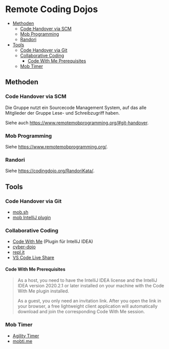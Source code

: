 # Remote Coding Dojos

- [Methoden](#methoden)
  * [Code Handover via SCM](#code-handover-via-scm)
  * [Mob Programming](#mob-programming)
  * [Randori](#randori)
- [Tools](#tools)
  * [Code Handover via Git](#code-handover-via-git)
  * [Collaborative Coding](#collaborative-coding)
    + [Code With Me Prerequisites](#code-with-me-prerequisites)
  * [Mob Timer](#mob-timer)

## Methoden

### Code Handover via SCM

Die Gruppe nutzt ein Sourcecode Management System, auf das alle Mitglieder der Gruppe Lese- und Schreibzugriff haben.

Siehe auch <https://www.remotemobprogramming.org/#git-handover>.

### Mob Programming

Siehe <https://www.remotemobprogramming.org/>.

### Randori

Siehe <https://codingdojo.org/RandoriKata/>.

## Tools

### Code Handover via Git

* [mob.sh](https://mob.sh/)
* [mob IntelliJ plugin](https://github.com/remotemobprogramming/intellij-mob)

### Collaborative Coding

* [Code With Me](https://plugins.jetbrains.com/plugin/14896-code-with-me) (Plugin für IntelliJ IDEA)
* [cyber-dojo](https://www.cyber-dojo.org/creator/home)
* [repl.it](https://repl.it/)
* [VS Code Live Share](https://code.visualstudio.com/learn/collaboration/live-share)

#### Code With Me Prerequisites

> As a host, you need to have the IntelliJ IDEA license and the IntelliJ IDEA version 2020.2.1 or later installed on your machine with the Code With Me plugin installed.
> 
> As a guest, you only need an invitation link. After you open the link in your browser, a free lightweight client application will automatically download and join the corresponding Code With Me session.

### Mob Timer

* [Agility Timer](https://agility.jahed.dev/)
* [mobti.me](https://mobti.me/)

